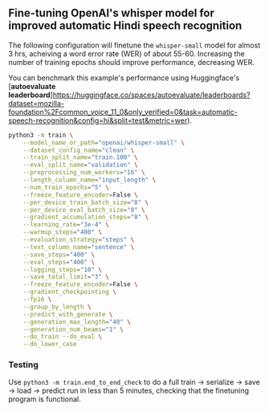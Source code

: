 ## Fine-tuning OpenAI's whisper model for improved automatic Hindi speech recognition

The following configuration will finetune the `whisper-small` model for almost 3 hrs,
acheiving a word error rate (WER) of about 55-60. Increasing the number of training
epochs should improve performance, decreasing WER.

You can benchmark this example's performance using Huggingface's [**autoevaluate leaderboard**]https://huggingface.co/spaces/autoevaluate/leaderboards?dataset=mozilla-foundation%2Fcommon_voice_11_0&only_verified=0&task=automatic-speech-recognition&config=hi&split=test&metric=wer).

```bash
python3 -m train \
	--model_name_or_path="openai/whisper-small" \
	--dataset_config_name="clean" \
	--train_split_name="train.100" \
	--eval_split_name="validation" \
	--preprocessing_num_workers="16" \
	--length_column_name="input_length" \
	--num_train_epochs="5" \
	--freeze_feature_encoder=False \
	--per_device_train_batch_size="8" \
	--per_device_eval_batch_size="8" \
	--gradient_accumulation_steps="8" \
	--learning_rate="3e-4" \
	--warmup_steps="400" \
	--evaluation_strategy="steps" \
	--text_column_name="sentence" \
	--save_steps="400" \
	--eval_steps="400" \
	--logging_steps="10" \
	--save_total_limit="3" \
	--freeze_feature_encoder=False \
	--gradient_checkpointing \
	--fp16 \
	--group_by_length \
	--predict_with_generate \
	--generation_max_length="40" \
	--generation_num_beams="1" \
	--do_train --do_eval \
	--do_lower_case
```

### Testing

Use `python3 -m train.end_to_end_check` to do a full train → serialize → save → load → predict
run in less than 5 minutes, checking that the finetuning program is functional.
